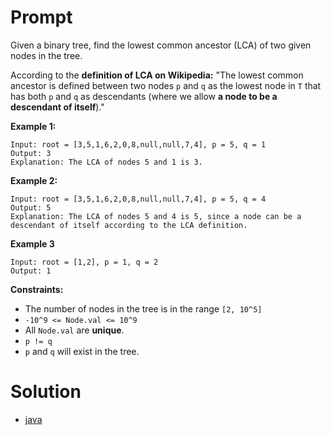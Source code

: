 # Prompt
Given a binary tree, find the lowest common ancestor (LCA) of two given nodes in the tree.

According to the **definition of LCA on Wikipedia:** "The lowest common ancestor is defined between two nodes `p` and `q` as the lowest node in `T` that has both `p` and `q` as descendants (where we allow **a node to be a descendant of itself**)."

**Example 1:**
```
Input: root = [3,5,1,6,2,0,8,null,null,7,4], p = 5, q = 1
Output: 3
Explanation: The LCA of nodes 5 and 1 is 3.
```

**Example 2:**
```
Input: root = [3,5,1,6,2,0,8,null,null,7,4], p = 5, q = 4
Output: 5
Explanation: The LCA of nodes 5 and 4 is 5, since a node can be a descendant of itself according to the LCA definition.
```

**Example 3**
```
Input: root = [1,2], p = 1, q = 2
Output: 1
```

**Constraints:**
* The number of nodes in the tree is in the range `[2, 10^5]`
* `-10^9 <= Node.val <= 10^9`
* All `Node.val` are **unique**.
* `p != q`
* `p` and `q` will exist in the tree.

# Solution
* [java](lowest_common_ancestor_of_a_binary_tree.java)
